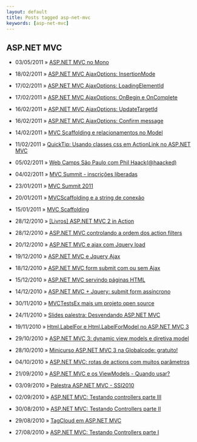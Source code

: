 ```yaml
---
layout: default
title: Posts tagged asp-net-mvc
keywords: [asp-net-mvc]
---
```

<h2 class="category">ASP.NET MVC</h2>
<ul class="posts">
<li>
<p>
<span class="date">03/05/2011</span> &raquo; 
<a href="/blog/asp-net-mvc-no-mono">ASP.NET MVC no Mono</a>
</p>
</li> 
<li>
<p>
<span class="date">18/02/2011</span> &raquo; 
<a href="/blog/asp-net-mvc-ajaxoptions-insertionmode">ASP.NET MVC AjaxOptions: InsertionMode</a>
</p>
</li> 
<li>
<p>
<span class="date">17/02/2011</span> &raquo; 
<a href="/blog/asp-net-mvc-ajaxoptions-loadingelementid">ASP.NET MVC AjaxOptions: LoadingElementId</a>
</p>
</li> 
<li>
<p>
<span class="date">17/02/2011</span> &raquo; 
<a href="/blog/asp-net-mvc-ajaxoptions-onbegin-e-oncomplete">ASP.NET MVC AjaxOptions: OnBegin e OnComplete</a>
</p>
</li> 
<li>
<p>
<span class="date">16/02/2011</span> &raquo; 
<a href="/blog/asp-net-mvc-ajaxoptions-updatetargetid">ASP.NET MVC AjaxOptions: UpdateTargetId</a>
</p>
</li> 
<li>
<p>
<span class="date">16/02/2011</span> &raquo; 
<a href="/blog/asp-net-mvc-ajaxoptions-confirm-message">ASP.NET MVC AjaxOptions: Confirm message</a>
</p>
</li> 
<li>
<p>
<span class="date">14/02/2011</span> &raquo; 
<a href="/blog/mvc-scaffolding-e-relacionamentos-no-model">MVC Scaffolding e relacionamentos no Model</a>
</p>
</li> 
<li>
<p>
<span class="date">11/02/2011</span> &raquo; 
<a href="/blog/quicktip-usando-classes-css-em-actionlink-no-asp-net-mvc">QuickTip: Usando classes css em ActionLink no ASP.NET MVC</a>
</p>
</li> 
<li>
<p>
<span class="date">05/02/2011</span> &raquo; 
<a href="/blog/web-camps-sao-paulo-com-phil-haackhaacked">Web Camps São Paulo com Phil Haack(@haacked)</a>
</p>
</li> 
<li>
<p>
<span class="date">04/02/2011</span> &raquo; 
<a href="/blog/mvc-summit-inscricoes-liberadas">MVC Summit - inscrições liberadas</a>
</p>
</li> 
<li>
<p>
<span class="date">23/01/2011</span> &raquo; 
<a href="/blog/mvc-summit-2011">MVC Summit 2011</a>
</p>
</li> 
<li>
<p>
<span class="date">20/01/2011</span> &raquo; 
<a href="/blog/mvcscaffolding-e-a-string-de-conexao">MVCScaffolding e a string de conexão</a>
</p>
</li> 
<li>
<p>
<span class="date">15/01/2011</span> &raquo; 
<a href="/blog/mvc-scaffolding">MVC Scaffolding</a>
</p>
</li> 
<li>
<p>
<span class="date">28/12/2010</span> &raquo; 
<a href="/blog/livros-asp-net-mvc-2-in-action">[Livros] ASP.NET MVC 2 in Action</a>
</p>
</li> 
<li>
<p>
<span class="date">28/12/2010</span> &raquo; 
<a href="/blog/asp-net-mvc-controlando-a-ordem-dos-action-filters">ASP.NET MVC controlando a ordem dos action filters</a>
</p>
</li> 
<li>
<p>
<span class="date">20/12/2010</span> &raquo; 
<a href="/blog/asp-net-mvc-ajax-com-jquery-load">ASP.NET MVC e ajax com Jquery load</a>
</p>
</li> 
<li>
<p>
<span class="date">19/12/2010</span> &raquo; 
<a href="/blog/asp-net-mvc-jquery-ajax">ASP.NET MVC e Jquery Ajax</a>
</p>
</li> 
<li>
<p>
<span class="date">18/12/2010</span> &raquo; 
<a href="/blog/asp-net-mvc-submit-com-ou-sem-ajax">ASP.NET MVC form submit com ou sem Ajax</a>
</p>
</li> 
<li>
<p>
<span class="date">15/12/2010</span> &raquo; 
<a href="/blog/asp-net-mvc-servindo-paginas-html">ASP.NET MVC servindo páginas HTML</a>
</p>
</li> 
<li>
<p>
<span class="date">14/12/2010</span> &raquo; 
<a href="/blog/asp-net-mvc-jquery-submit-form-assincrono">ASP.NET MVC + Jquery: submit form assíncrono</a>
</p>
</li> 
<li>
<p>
<span class="date">30/11/2010</span> &raquo; 
<a href="/blog/mvctestsex-mais-um-projeto-open-source">MVCTestsEx mais um projeto open source</a>
</p>
</li> 
<li>
<p>
<span class="date">24/11/2010</span> &raquo; 
<a href="/blog/slides-palestra-desvendando-asp-net-mvc">Slides palestra: Desvendando ASP.NET MVC</a>
</p>
</li> 
<li>
<p>
<span class="date">19/11/2010</span> &raquo; 
<a href="/blog/html-labelfor-html-labelformodel-no-asp-net-mvc-3">Html.LabelFor e Html.LabelForModel no ASP.NET MVC 3</a>
</p>
</li> 
<li>
<p>
<span class="date">29/10/2010</span> &raquo; 
<a href="/blog/asp-net-mvc-3-dynamic-view-models-e-diretiva-model">ASP.NET MVC 3: dynamic view models e diretiva model</a>
</p>
</li> 
<li>
<p>
<span class="date">28/10/2010</span> &raquo; 
<a href="/blog/minicurso-asp-net-mvc-3-na-globalcode-gratuito">Minicurso ASP.NET MVC 3 na Globalcode: gratuito!</a>
</p>
</li> 
<li>
<p>
<span class="date">04/10/2010</span> &raquo; 
<a href="/blog/asp-net-mvc-rotas-de-actions-com-muitos-parametros">ASP.NET MVC: rotas de actions com muitos parâmetros</a>
</p>
</li> 
<li>
<p>
<span class="date">21/09/2010</span> &raquo; 
<a href="/blog/asp-net-mvc-e-os-viewmodels-quando-usar">ASP.NET MVC e os ViewModels - Quando usar?</a>
</p>
</li> 
<li>
<p>
<span class="date">03/09/2010</span> &raquo; 
<a href="/blog/palestra-asp-net-mvc-ssi2010">Palestra ASP.NET MVC - SSI2010</a>
</p>
</li> 
<li>
<p>
<span class="date">02/09/2010</span> &raquo; 
<a href="/blog/asp-net-mvc-testando-controllers-parte-iii">ASP.NET MVC: Testando controllers parte III</a>
</p>
</li> 
<li>
<p>
<span class="date">30/08/2010</span> &raquo; 
<a href="/blog/asp-net-mvc-testando-controllers-parte-ii">ASP.NET MVC: Testando Controllers parte II</a>
</p>
</li> 
<li>
<p>
<span class="date">29/08/2010</span> &raquo; 
<a href="/blog/tagcloud-em-asp-net-mvc">TagCloud em ASP.NET MVC </a>
</p>
</li> 
<li>
<p>
<span class="date">27/08/2010</span> &raquo; 
<a href="/blog/asp-net-mvc-testando-controllers-parte-i">ASP.NET MVC: Testando Controllers parte I</a>
</p>
</li> 
</ul>
